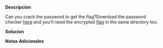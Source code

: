 **Descripcion**

Can you crack the password to get the flag?Download the password checker [here](https://artifacts.picoctf.net/c/51/level1.py) and you'll need the encrypted [flag](https://artifacts.picoctf.net/c/51/level1.flag.txt.enc) in the same directory too.

**Solucion**


**Notas Adicionales**